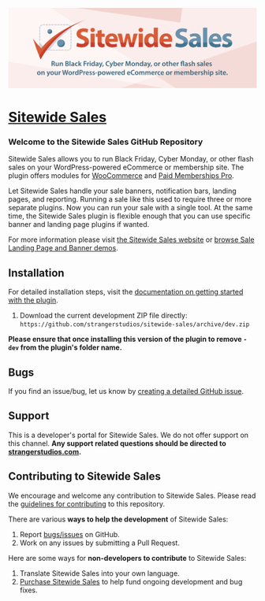 ![](sitewide-sales-banner.png)

# [Sitewide Sales](https://sitewidesales.com) #

### Welcome to the Sitewide Sales GitHub Repository
Sitewide Sales allows you to run Black Friday, Cyber Monday, or other flash sales on your WordPress-powered eCommerce or membership site. The plugin offers modules for [WooCommerce](https://woocommerce.com) and [Paid Memberships Pro](https://www.paidmembershipspro.com).

Let Sitewide Sales handle your sale banners, notification bars, landing pages, and reporting. Running a sale like this used to require three or more separate plugins. Now you can run your sale with a single tool. At the same time, the Sitewide Sales plugin is flexible enough that you can use specific banner and landing page plugins if wanted.

For more information please visit [the Sitewide Sales website](https://sitewidesales.com) or [browse Sale Landing Page and Banner demos](https://sitewidesales.com/demos/).

## Installation ##
For detailed installation steps, visit the [documentation on getting started with the plugin](https://www.strangerstudios.com/wordpress-plugins/sitewide-sales/documentation/).

1. Download the current development ZIP file directly: `https://github.com/strangerstudios/sitewide-sales/archive/dev.zip`

**Please ensure that once installing this version of the plugin to remove `-dev` from the plugin's folder name.**

## Bugs ##
If you find an issue/bug, let us know by [creating a detailed GitHub issue](https://github.com/strangerstudios/sitewide-sales/issues/new/choose).

## Support ##
This is a developer's portal for Sitewide Sales. We do not offer support on this channel. **Any support related questions should be directed to [strangerstudios.com](https://www.strangerstudios.com).**

## Contributing to Sitewide Sales ##
We encourage and welcome any contribution to Sitewide Sales. Please read the [guidelines for contributing](https://github.com/strangerstudios/sitewide-sales/blob/dev/.github/CONTRIBUTING.md) to this repository.

There are various **ways to help the development** of Sitewide Sales:

1. Report [bugs/issues](https://github.com/strangerstudios/sitewide-sales/issues/new/choose) on GitHub.
2. Work on any issues by submitting a Pull Request.

Here are some ways for **non-developers to contribute** to Sitewide Sales:

1. Translate Sitewide Sales into your own language.
2. [Purchase Sitewide Sales](https://www.strangerstudios.com/account/checkout/?level=2) to help fund ongoing development and bug fixes.
